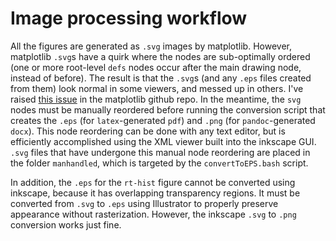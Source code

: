 # Image processing workflow
All the figures are generated as `.svg` images by matplotlib. However, matplotlib `.svg`s have a quirk where the nodes are sub-optimally ordered (one or more root-level `defs` nodes occur after the main drawing node, instead of before). The result is that the `.svg`s (and any `.eps` files created from them) look normal in some viewers, and messed up in others. I've raised [this issue](https://github.com/matplotlib/matplotlib/issues/4179) in the matplotlib github repo. In the meantime, the `svg` nodes must be manually reordered before running the conversion script that creates the `.eps` (for `latex`-generated `pdf`) and `.png` (for `pandoc`-generated `docx`). This node reordering can be done with any text editor, but is efficiently accomplished using the XML viewer built into the inkscape GUI. `.svg` files that have undergone this manual node reordering are placed in the folder `manhandled`, which is targeted by the `convertToEPS.bash` script.

In addition, the `.eps` for the `rt-hist` figure cannot be converted using inkscape, because it has overlapping transparency regions. It must be converted from `.svg` to `.eps` using Illustrator to properly preserve appearance without rasterization. However, the inkscape `.svg` to `.png` conversion works just fine. 
